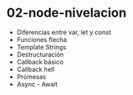 # 02-node-nivelacion

* Diferencias entre var, let y const
* Funciones flecha
* Template Strings
* Destructuración
* Callback básico
* Callback hell
* Promesas
* Async - Await